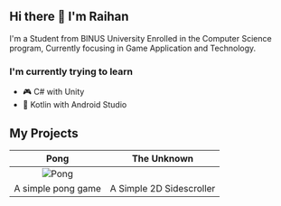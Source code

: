 ## Hi there 👋 I'm Raihan 

I'm a Student from BINUS University Enrolled in the Computer Science program, Currently focusing in Game Application and Technology.

### I'm currently trying to learn
- 🎮 C# with Unity
- 📱 Kotlin with Android Studio

## My Projects
| Pong  | The Unknown |
| :-------------: | :-------------: |
|![Pong](https://github.com/user-attachments/assets/aee9d974-582c-463d-b0cd-8e281e4b1bec)| |
| A simple pong game | A Simple 2D Sidescroller |


<!--
**Reyanzhr/Reyanzhr** is a ✨ _special_ ✨ repository because its `README.md` (this file) appears on your GitHub profile.

Here are some ideas to get you started:

- 🔭 I’m currently working on ...
- 🌱 I’m currently learning ...
- 👯 I’m looking to collaborate on ...
- 🤔 I’m looking for help with ...
- 💬 Ask me about ...
- 📫 How to reach me: ...
- 😄 Pronouns: ...
- ⚡ Fun fact: ...
-->
